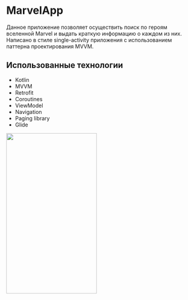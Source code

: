 # MarvelApp
Данное приложение позволяет осуществить поиск по героям вселенной Marvel и выдать краткую информацию о каждом из них.
Написано в стиле single-activity приложения с использованием паттерна проектирования MVVM.
## Использованные технологии
- Kotlin
- MVVM
- Retrofit
- Coroutines
- ViewModel
- Navigation
- Paging library
- Glide

<img src="https://github.com/Abler31/MarvelApp/blob/master/screen.gif" width="240" height="426"/>

